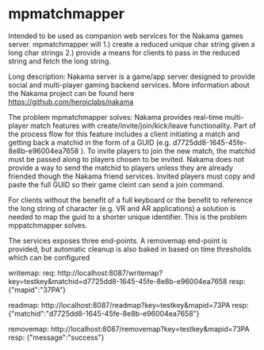 # mpmatchmapper
Intended to be used as companion web services for the Nakama games server. mpmatchmapper will 1.) create a reduced unique char string given a long char strings 2.) provide a means for clients to pass in the reduced string and fetch the long string. 

Long description:
Nakama server is a game/app server designed to provide social and multi-player gaming backend services.
More information about the Nakama project can be found here
https://github.com/heroiclabs/nakama

The problem mpmatchmapper solves:
Nakama provides real-time multi-player match features with create/invite/join/kick/leave functionality. Part of the process flow for this feature includes a client initiating a match and getting back a matchid in the form of a GUID (e.g. d7725dd8-1645-45fe-8e8b-e96004ea7658 ). To invite players to join the new match, the matchid must be passed along to players chosen to be invited. Nakama does not provide a way to send the matchid to players unless they are already friended though the Nakama friend services. Invited players must copy and paste the full GUID so their game cleint can send a join command.

For clients without the benefit of a full keyboard or the benefit to reference the long string of character (e.g. VR and AR applications) a solution is needed to map the guid to a shorter unique identifier. This is the problem mppatchmapper solves.

The services exposes three end-points. A removemap end-point is provided, but automatic cleanup is also baked in based on time
thresholds which can be configured

writemap:
req:
http://localhost:8087/writemap?key=testkey&matchid=d7725dd8-1645-45fe-8e8b-e96004ea7658
resp:
{"mapid":"37PA"}


readmap:
http://localhost:8087/readmap?key=testkey&mapid=73PA
resp:
{"matchid":"d7725dd8-1645-45fe-8e8b-e96004ea7658"}


removemap:
http://localhost:8087/removemap?key=testkey&mapid=73PA
resp:
{"message":"success"}
